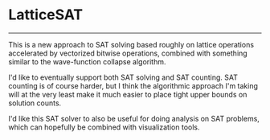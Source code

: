 # LatticeSAT

---

This is a new approach to SAT solving based roughly on lattice operations accelerated by vectorized bitwise operations, combined with something similar to the wave-function collapse algorithm.

I'd like to eventually support both SAT solving and SAT counting. SAT counting is of course harder, but I think the algorithmic approach I'm taking will at the very least make it much easier to place tight upper bounds on solution counts.

I'd like this SAT solver to also be useful for doing analysis on SAT problems, which can hopefully be combined with visualization tools.
